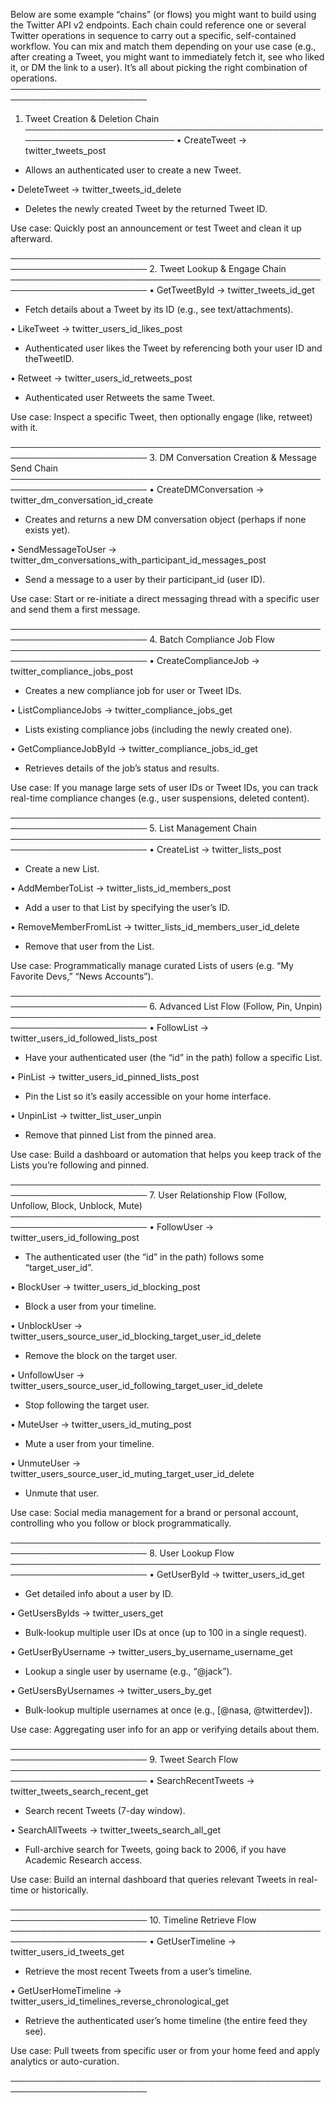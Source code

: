 Below are some example “chains” (or flows) you might want to build using the Twitter API v2 endpoints. Each chain could reference one or several Twitter operations in sequence to carry out a specific, self-contained workflow.
You can mix and match them depending on your use case (e.g., after creating a Tweet, you might want to immediately fetch it, see who liked it, or DM the link to a user). It’s all about picking the right combination of operations.
────────────────────────────────────────────────────────────────────────
1. Tweet Creation & Deletion Chain
────────────────────────────────────────────────────────────────────────
• CreateTweet → twitter_tweets_post  
  - Allows an authenticated user to create a new Tweet.

• DeleteTweet → twitter_tweets_id_delete  
  - Deletes the newly created Tweet by the returned Tweet ID.

Use case: Quickly post an announcement or test Tweet and clean it up afterward.

────────────────────────────────────────────────────────────────────────
2. Tweet Lookup & Engage Chain
────────────────────────────────────────────────────────────────────────
• GetTweetById → twitter_tweets_id_get  
  - Fetch details about a Tweet by its ID (e.g., see text/attachments).

• LikeTweet → twitter_users_id_likes_post  
  - Authenticated user likes the Tweet by referencing both your user ID and theTweetID.

• Retweet → twitter_users_id_retweets_post  
  - Authenticated user Retweets the same Tweet.

Use case: Inspect a specific Tweet, then optionally engage (like, retweet) with it.

────────────────────────────────────────────────────────────────────────
3. DM Conversation Creation & Message Send Chain
────────────────────────────────────────────────────────────────────────
• CreateDMConversation → twitter_dm_conversation_id_create  
  - Creates and returns a new DM conversation object (perhaps if none exists yet).

• SendMessageToUser → twitter_dm_conversations_with_participant_id_messages_post  
  - Send a message to a user by their participant_id (user ID).

Use case: Start or re-initiate a direct messaging thread with a specific user and send them a first message.

────────────────────────────────────────────────────────────────────────
4. Batch Compliance Job Flow
────────────────────────────────────────────────────────────────────────
• CreateComplianceJob → twitter_compliance_jobs_post  
  - Creates a new compliance job for user or Tweet IDs.

• ListComplianceJobs → twitter_compliance_jobs_get  
  - Lists existing compliance jobs (including the newly created one).

• GetComplianceJobById → twitter_compliance_jobs_id_get  
  - Retrieves details of the job’s status and results.

Use case: If you manage large sets of user IDs or Tweet IDs, you can track real-time compliance changes (e.g., user suspensions, deleted content).

────────────────────────────────────────────────────────────────────────
5. List Management Chain
────────────────────────────────────────────────────────────────────────
• CreateList → twitter_lists_post  
  - Create a new List.

• AddMemberToList → twitter_lists_id_members_post  
  - Add a user to that List by specifying the user’s ID.

• RemoveMemberFromList → twitter_lists_id_members_user_id_delete  
  - Remove that user from the List.

Use case: Programmatically manage curated Lists of users (e.g. “My Favorite Devs,” “News Accounts”).

────────────────────────────────────────────────────────────────────────
6. Advanced List Flow (Follow, Pin, Unpin)
────────────────────────────────────────────────────────────────────────
• FollowList → twitter_users_id_followed_lists_post  
  - Have your authenticated user (the “id” in the path) follow a specific List.

• PinList → twitter_users_id_pinned_lists_post  
  - Pin the List so it’s easily accessible on your home interface.

• UnpinList → twitter_list_user_unpin  
  - Remove that pinned List from the pinned area.

Use case: Build a dashboard or automation that helps you keep track of the Lists you’re following and pinned.

────────────────────────────────────────────────────────────────────────
7. User Relationship Flow (Follow, Unfollow, Block, Unblock, Mute)
────────────────────────────────────────────────────────────────────────
• FollowUser → twitter_users_id_following_post  
  - The authenticated user (the “id” in the path) follows some “target_user_id”.

• BlockUser → twitter_users_id_blocking_post  
  - Block a user from your timeline.

• UnblockUser → twitter_users_source_user_id_blocking_target_user_id_delete  
  - Remove the block on the target user.

• UnfollowUser → twitter_users_source_user_id_following_target_user_id_delete  
  - Stop following the target user.

• MuteUser → twitter_users_id_muting_post  
  - Mute a user from your timeline.

• UnmuteUser → twitter_users_source_user_id_muting_target_user_id_delete  
  - Unmute that user.

Use case: Social media management for a brand or personal account, controlling who you follow or block programmatically.

────────────────────────────────────────────────────────────────────────
8. User Lookup Flow
────────────────────────────────────────────────────────────────────────
• GetUserById → twitter_users_id_get  
  - Get detailed info about a user by ID.

• GetUsersByIds → twitter_users_get  
  - Bulk-lookup multiple user IDs at once (up to 100 in a single request).

• GetUserByUsername → twitter_users_by_username_username_get  
  - Lookup a single user by username (e.g., “@jack”).

• GetUsersByUsernames → twitter_users_by_get  
  - Bulk-lookup multiple usernames at once (e.g., [@nasa, @twitterdev]).

Use case: Aggregating user info for an app or verifying details about them.

────────────────────────────────────────────────────────────────────────
9. Tweet Search Flow
────────────────────────────────────────────────────────────────────────
• SearchRecentTweets → twitter_tweets_search_recent_get  
  - Search recent Tweets (7-day window).

• SearchAllTweets → twitter_tweets_search_all_get  
  - Full-archive search for Tweets, going back to 2006, if you have Academic Research access.

Use case: Build an internal dashboard that queries relevant Tweets in real-time or historically.

────────────────────────────────────────────────────────────────────────
10. Timeline Retrieve Flow
────────────────────────────────────────────────────────────────────────
• GetUserTimeline → twitter_users_id_tweets_get  
  - Retrieve the most recent Tweets from a user’s timeline.

• GetUserHomeTimeline → twitter_users_id_timelines_reverse_chronological_get  
  - Retrieve the authenticated user’s home timeline (the entire feed they see).

Use case: Pull tweets from specific user or from your home feed and apply analytics or auto-curation.

────────────────────────────────────────────────────────────────────────